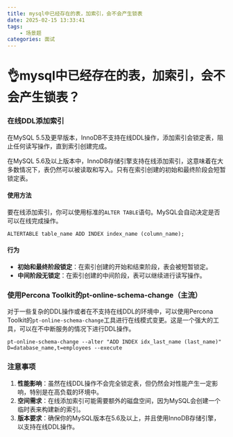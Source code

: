```yaml
---
title: mysql中已经存在的表，加索引，会不会产生锁表
date: 2025-02-15 13:33:41
tags:
	- 场景题
categories: 面试
---
```


# 👌mysql中已经存在的表，加索引，会不会产生锁表？

### 在线DDL添加索引
在MySQL 5.5及更早版本，InnoDB不支持在线DDL操作，添加索引会锁定表，阻止任何读写操作，直到索引创建完成。

在MySQL 5.6及以上版本中，InnoDB存储引擎支持在线添加索引，这意味着在大多数情况下，表仍然可以被读取和写入。只有在索引创建的初始和最终阶段会短暂锁定表。

#### 使用方法
要在线添加索引，你可以使用标准的`ALTER TABLE`语句。MySQL会自动决定是否可以在线完成操作。

```plain
ALTERTABLE table_name ADD INDEX index_name (column_name);
```

#### 行为
+ **初始和最终阶段锁定**：在索引创建的开始和结束阶段，表会被短暂锁定。
+ **中间阶段无锁定**：在索引创建的中间阶段，表可以继续进行读写操作。

### 使用Percona Toolkit的pt-online-schema-change（主流）
对于一些复杂的DDL操作或者在不支持在线DDL的环境中，可以使用Percona Toolkit的`pt-online-schema-change`工具进行在线模式变更。这是一个强大的工具，可以在不中断服务的情况下进行DDL操作。

```plain
pt-online-schema-change --alter "ADD INDEX idx_last_name (last_name)" D=database_name,t=employees --execute
```

### 注意事项
1. **性能影响**：虽然在线DDL操作不会完全锁定表，但仍然会对性能产生一定影响，特别是在高负载的环境中。
2. **空间需求**：在线添加索引可能需要额外的磁盘空间，因为MySQL会创建一个临时表来构建新的索引。
3. **版本要求**：确保你的MySQL版本在5.6及以上，并且使用InnoDB存储引擎，以支持在线DDL操作。